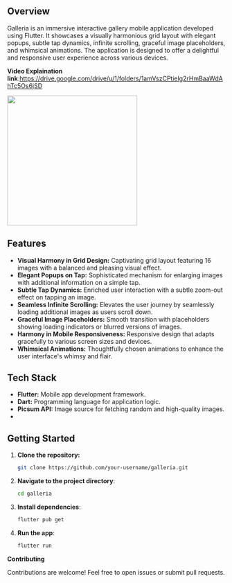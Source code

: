 


## Overview

Galleria is an immersive interactive gallery mobile application developed using Flutter. It showcases a visually harmonious grid layout with elegant popups, subtle tap dynamics, infinite scrolling, graceful image placeholders, and whimsical animations. The application is designed to offer a delightful and responsive user experience across various devices.


**Video Explaination link**:https://drive.google.com/drive/u/1/folders/1amVszCPtielg2rHmBaaWdAhTc5Os6jSD

<img src="https://github.com/its-samarth/galleria/assets/72015046/c6e7d55a-774e-48dd-9305-ab56b3b55497" width="300">


## Features

- **Visual Harmony in Grid Design:** Captivating grid layout featuring 16 images with a balanced and pleasing visual effect.
- **Elegant Popups on Tap:** Sophisticated mechanism for enlarging images with additional information on a simple tap.
- **Subtle Tap Dynamics:** Enriched user interaction with a subtle zoom-out effect on tapping an image.
- **Seamless Infinite Scrolling:** Elevates the user journey by seamlessly loading additional images as users scroll down.
- **Graceful Image Placeholders:** Smooth transition with placeholders showing loading indicators or blurred versions of images.
- **Harmony in Mobile Responsiveness:** Responsive design that adapts gracefully to various screen sizes and devices.
- **Whimsical Animations:** Thoughtfully chosen animations to enhance the user interface's whimsy and flair.

## Tech Stack

- **Flutter:** Mobile app development framework.
- **Dart:** Programming language for application logic.
- **Picsum API:** Image source for fetching random and high-quality images.
- 


## Getting Started

1. **Clone the repository:**

   ```bash
   git clone https://github.com/your-username/galleria.git
2. **Navigate to the project directory**:

	 ```bash
	cd galleria
3.  **Install dependencies**:

	```bash
	flutter pub get
4.  **Run the app**:

	```bash
	flutter run
**Contributing**

Contributions are welcome! Feel free to open issues or submit pull requests.
